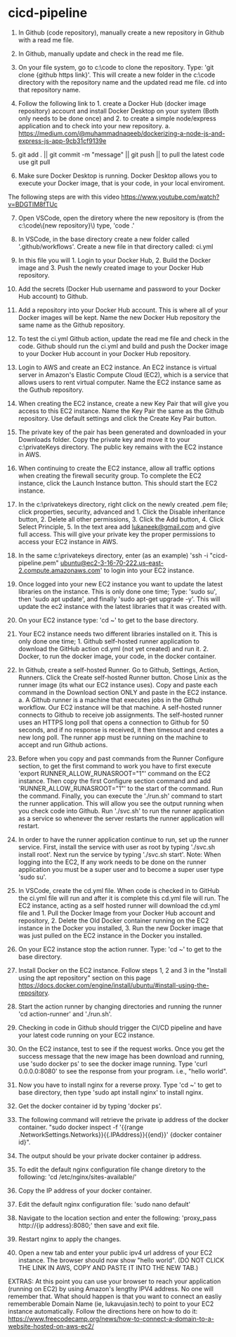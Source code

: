 # cicd-pipeline

1. In Github (code repository), manually create a new repository in Github with a read me file.

2. In Github, manually update and check in the read me file.

3. On your file system, go to c:\code to clone the repository. Type: 'git clone {github https link}'. This will create a new folder in the c:\code directory with the repository name and the updated read me file. cd into that repository name.
  
4. Follow the following link to 1. create a Docker Hub (docker image repository) account and install Docker Desktop on your system (Both only needs to be done once) and 2. to create a simple node/express application and to check into your new repository.
   a. https://medium.com/@muhammadnaqeeb/dockerizing-a-node-js-and-express-js-app-9cb31cf9139e

5. git add . || git commit -m "message" || git push || to pull the latest code use git pull

6. Make sure Docker Desktop is running. Docker Desktop allows you to execute your Docker image, that is your code, in your local enviroment.

The following steps are with this video https://www.youtube.com/watch?v=BDGTIM8fTUc

7. Open VSCode, open the diretory where the new repository is (from the c:\\code\\{new repository}\\) type, 'code .'

8. In VSCode, in the base directory create a new folder called '.github/workflows'. Create a new file in that directory called: ci.yml

9. In this file you will 1. Login to your Docker Hub, 2. Build the Docker image and 3. Push the newly created image to your Docker Hub repository.

10. Add the secrets (Docker Hub username and password to your Docker Hub account) to Github.

11. Add a repository into your Docker Hub account. This is where all of your Docker images will be kept. Name the new Docker Hub repository the same name as the Github repository.  

12. To test the ci.yml Github action, update the read me file and check in the code. Github should run the ci.yml and build and push the Docker image to your Docker Hub account in your Docker Hub repository.  

13. Login to AWS and create an EC2 instance. An EC2 instance is virtual server in Amazon's Elastic Compute Cloud (EC2), which  is a service that allows users to rent virtual computer. Name the EC2 instance same as the Guthub repository.  

14. When creating the EC2 instance, create a new Key Pair that will give you access to this EC2 instance. Name the Key Pair the same as the Github repository. Use default settings and click the Create Key Pair button.  

15. The private key of the pair has been generated and downloaded in your Downloads folder. Copy the private key and move it to your c:\privateKeys directory. The public key remains with the EC2 instance in AWS. 

16. When continuing to create the EC2 instance, allow all traffic options when creating the firewall security group. To complete the EC2 instance, click the Launch Instance button.  This should start the EC2 instance.

17. In the c:\privatekeys directory, right click on the newly created .pem file; click properties, security, advanced and 1. Click the Disable inheritance button, 2. Delete all other permissions, 3. Click the Add button, 4. Click Select Principle, 5. In the text area add lukaneek@gmail.com and give full access. This will give your private key the proper permissions to access your EC2 instance in AWS.

18. In the same c:\privatekeys directory, enter (as an example) 'ssh -i "cicd-pipeline.pem" ubuntu@ec2-3-16-70-222.us-east-2.compute.amazonaws.com' to login into your EC2 instance.

19. Once logged into your new EC2 instance you want to update the latest libraries on the instance. This is only done one time; Type: 'sudo su', then 'sudo apt update', and finally 'sudo apt-get upgrade -y'. This will update the ec2 instance with the latest libraries that it was created with.

20. On your EC2 instance type: 'cd ~' to get to the base directory.

21. Your EC2 instance needs two different libraries installed on it. This is only done one time; 1. Github self-hosted runner application to download the GitHub action cd.yml (not yet created) and run it. 2. Docker, to run the docker image, your code, in the docker container.

22. In Github, create a self-hosted Runner. Go to Github, Settings, Action, Runners. Click the Create self-hosted Runner button. Chose Linix as the runner image (its what our EC2 instance uses). Copy and paste each command in the Download section ONLY and paste in the EC2 instance.
    a. A Github runner is a machine that executes jobs in the Github workflow. Our EC2 instance will be that machine. A self-hosted runner connects to Github to receive job assignments. The self-hosted runner uses an HTTPS long poll that opens a connection to Github for 50 seconds, and if no response is received, it then timesout and creates a new long poll. The runner app must be running on the machine to accept and run Github actions.

23. Before when you copy and past commands from the Runner Configure section, to get the first command to work you have to first execute 'export RUNNER_ALLOW_RUNASROOT="1"' command on the EC2 instance. Then copy the first Configure section command and add 'RUNNER_ALLOW_RUNASROOT="1"' to the start of the command. Run the command. Finally, you can execute the './run.sh' command to start the runner application. This will allow you see the output running when you check code into Github. Run './svc.sh' to run the runner application as a service so whenever the server restarts the runner application will restart.

24. In order to have the runner application continue to run, set up the runner service.  First, install the service with user as root by typing './svc.sh install root'.  Next run the service by typing './svc.sh start'.
Note: When logging into the EC2, If any work needs to be done on the runner application you must be a super user and to become a super user type 'sudo su'.

24. In VSCode, create the cd.yml file. When code is checked in to GitHub the ci.yml file will run and after it is complete this cd.yml file will run. The EC2 instance, acting as a self hosted runner will download the cd.yml file and 1. Pull the Docker Image from your Docker Hub account and repository, 2. Delete the Old Docker container running on the EC2 instance in the Docker you installed, 3. Run the new Docker image that was just pulled on the EC2 instance in the Docker you installed.

25. On your EC2 instance stop the action runner. Type: 'cd ~' to get to the base directory.
    
26. Install Docker on the EC2 instance. Follow steps 1, 2 and 3 in the "Install using the apt repository" section on this page https://docs.docker.com/engine/install/ubuntu/#install-using-the-repository.

27. Start the action runner by changing directories and running the runner 'cd action-runner' and './run.sh'.

28. Checking in code in Github should trigger the CI/CD pipeline and have your latest code running on your EC2 instance.

29. On the EC2 instance, test to see if the request works. Once you get the success message that the new image has been download and running, use 'sudo docker ps' to see the docker image running. Type 'curl 0.0.0.0:8080' to see the response from your program. i.e., "hello world". 

30. Now you have to install nginx for a reverse proxy. Type 'cd ~' to get to base directory, then type 'sudo apt install nginx' to install nginx.  

31. Get the docker container id by typing 'docker ps'.

32. The following command will retrieve the private ip address of the docker container. "sudo docker inspect -f '{{range .NetworkSettings.Networks}}{{.IPAddress}}{{end}}' {docker container id}". 

33. The output should be your private docker container ip address. 

34. To edit the default nginx configuration file change diretory to the following: 'cd /etc/nginx/sites-available/' 

35. Copy the IP address of your docker container.  

36. Edit the default nginx configuration file: 'sudo nano default'

37. Navigate to the location section and enter the following: 'proxy_pass http://{ip address}:8080;' then save and exit file.  

38. Restart nginx to apply the changes.  

39. Open a new tab and enter your public ipv4 url address of your EC2 instance.  The browser should now show "hello world". (DO NOT CLICK THE LINK IN AWS, COPY AND PASTE IT INTO THE NEW TAB.)

EXTRAS:
At this point you can use your browser to reach your application (running on EC2) by using Amazon's lengthy IPV4 address. No one will remember that. What should happen is that you want to connect an easliy rememberable Domain Name (ie, lukavujasin.tech) to point to your EC2 instance automatically. Follow the directions here on how to do it: https://www.freecodecamp.org/news/how-to-connect-a-domain-to-a-website-hosted-on-aws-ec2/









